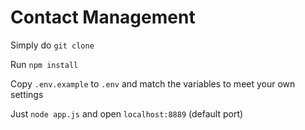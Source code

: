 # Contact Management

Simply do `git clone`

Run `npm install`

Copy `.env.example` to `.env` and match the variables to meet your own settings

Just `node app.js` and open `localhost:8889` (default port)
